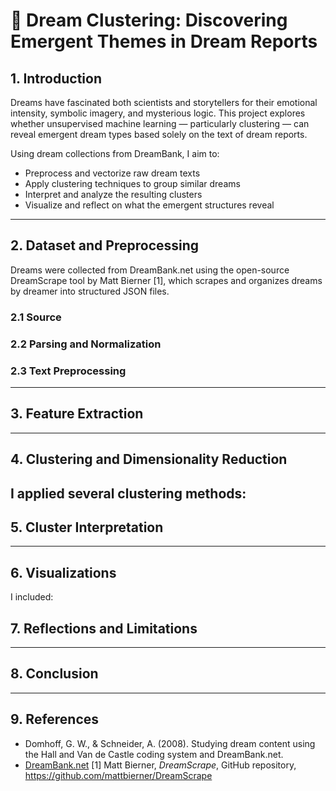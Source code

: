 # 🧠 Dream Clustering: Discovering Emergent Themes in Dream Reports

## 1. Introduction

Dreams have fascinated both scientists and storytellers for their emotional intensity, symbolic imagery, and mysterious logic. This project explores whether unsupervised machine learning — particularly clustering — can reveal emergent dream types based solely on the text of dream reports.

Using dream collections from DreamBank, I aim to:

- Preprocess and vectorize raw dream texts
- Apply clustering techniques to group similar dreams
- Interpret and analyze the resulting clusters
- Visualize and reflect on what the emergent structures reveal
---

## 2. Dataset and Preprocessing

Dreams were collected from DreamBank.net using the open-source DreamScrape tool by Matt Bierner [1], which scrapes and organizes dreams by dreamer into structured JSON files.



### 2.1 Source

### 2.2 Parsing and Normalization

### 2.3 Text Preprocessing

---

## 3. Feature Extraction

---

## 4. Clustering and Dimensionality Reduction

I applied several clustering methods:
---

## 5. Cluster Interpretation

---

## 6. Visualizations

I included:

## 7. Reflections and Limitations


---

## 8. Conclusion



---

## 9. References

- Domhoff, G. W., & Schneider, A. (2008). Studying dream content using the Hall and Van de Castle coding system and DreamBank.net.
- [DreamBank.net](http://www.dreambank.net/)
[1] Matt Bierner, *DreamScrape*, GitHub repository, https://github.com/mattbierner/DreamScrape